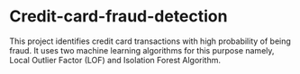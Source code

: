 # Credit-card-fraud-detection
This project identifies credit card transactions with high probability of
being fraud. It uses two machine learning algorithms for this purpose namely, Local Outlier Factor (LOF) and Isolation Forest Algorithm.
